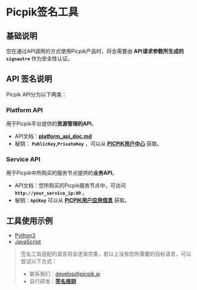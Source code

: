 # Picpik签名工具

## 基础说明

您在通过API调用的方式使用Picpik产品时，将会需要由 **API请求参数所生成的 `signautre`** 作为安全性认证。

## API 签名说明

Picpik API分为以下两类：
### Platform API
用于Picpik平台提供的**资源管理的API**。

* API文档：**[platform_api_doc.md](platform_api_doc.md)**
* 秘钥： **`PublicKey`,`PrivateKey`** ，可以从 **[PICPIK用户中心](https://studio.picpikai.com/user-center)** 获取。


### Service API

用于Picpik中所购买的服务节点提供的**业务API**。

* API文档：您所购买的Picpik服务节点中，可访问 **`http://your_service_ip:80`** 。
* 秘钥：**`ApiKey`** 可以从 **[PICPIK用户应用信息](https://studio.picpikai.com/v2/application-service)** 获取。


## 工具使用示例

* [Python3](signature-tool-python/)
* [JavaScript](signature-tool-js/)


> 签名工具适配的语言将会逐渐完善，若以上没有您所需要的目标语言，可以尝试以下方式：
> * 联系我们：develop@picpik.ai
> * 自行研发：**[签名规则](signature_rule.md)**


